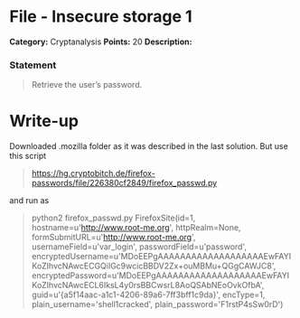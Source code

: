 # File - Insecure storage 1
**Category:** Cryptanalysis **Points:** 20 **Description:**
### Statement
> Retrieve the user’s password.


# Write-up


Downloaded .mozilla folder as it was described in the last solution. But use this script

> https://hg.cryptobitch.de/firefox-passwords/file/226380cf2849/firefox_passwd.py


and run as
> python2 firefox_passwd.py
>FirefoxSite(id=1, hostname=u'http://www.root-me.org', httpRealm=None, formSubmitURL=u'http://www.root-me.org', 
usernameField=u'var_login', passwordField=u'password', 
encryptedUsername=u'MDoEEPgAAAAAAAAAAAAAAAAAAAEwFAYIKoZIhvcNAwcECGQiIGc9wcicBBDV2Zx+ouMBMu+QGgCAWJC8', 
encryptedPassword=u'MDoEEPgAAAAAAAAAAAAAAAAAAAEwFAYIKoZIhvcNAwcECL6IksL4y0rsBBCwsrL8AoQSAbNEoOvkOfbA', 
guid=u'{a5f14aac-a1c1-4206-89a6-7ff3bff1c9da}', encType=1, plain_username='shell1cracked', plain_password='F1rstP4sSw0rD')

